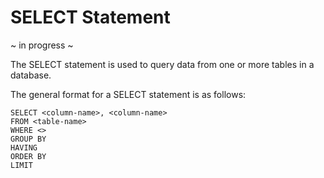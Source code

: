 # SELECT Statement 
~ in progress ~

The SELECT statement is used to query data from one or more tables in a database. 

The general format for a SELECT statement is as follows: 
```
SELECT <column-name>, <column-name>
FROM <table-name>
WHERE <> 
GROUP BY 
HAVING 
ORDER BY 
LIMIT 
```

